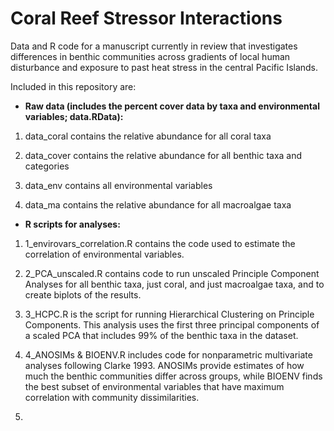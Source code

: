 # Coral Reef Stressor Interactions

Data and R code for a manuscript currently in review that investigates differences in benthic communities across gradients of local human disturbance and exposure to past heat stress in the central Pacific Islands.

Included in this repository are:

-   **Raw data (includes the percent cover data by taxa and environmental variables; data.RData):**

1.  data_coral contains the relative abundance for all coral taxa

2.  data_cover contains the relative abundance for all benthic taxa and categories

3.  data_env contains all environmental variables

4.  data_ma contains the relative abundance for all macroalgae taxa  

-   **R scripts for analyses:**

1.  1_envirovars_correlation.R contains the code used to estimate the correlation of environmental variables.

2.  2_PCA_unscaled.R contains code to run unscaled Principle Component Analyses for all benthic taxa, just coral, and just macroalgae taxa, and to create biplots of the results.

3.  3_HCPC.R is the script for running Hierarchical Clustering on Principle Components. This analysis uses the first three principal components of a scaled PCA that includes 99% of the benthic taxa in the dataset.

4.  4_ANOSIMs & BIOENV.R includes code for nonparametric multivariate analyses following Clarke 1993. ANOSIMs provide estimates of how much the benthic communities differ across groups, while BIOENV finds the best subset of environmental variables that have maximum correlation with community dissimilarities.

5.  
